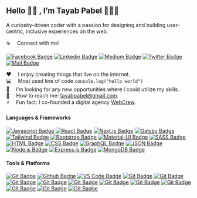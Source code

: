 ## Hello 👋🏻 , I’m Tayab Pabel 👨🏻‍💻

A curiosity-driven coder with a passion for designing and building user-centric, inclusive experiences on the web.

:coffee: &emsp;Connect with me!

[![Facebook Badge](https://img.shields.io/badge/Facebook-1877F2?style=for-the-badge&logo=facebook&logoColor=white)](https://www.facebook.com/TayabPabel/) [![Linkedin Badge](https://img.shields.io/badge/LinkedIn-0077B5?style=for-the-badge&logo=linkedin&logoColor=white)](https://www.linkedin.com/in/tayabpabel/) [![Medium Badge](https://img.shields.io/badge/Medium-12100E?style=for-the-badge&logo=medium&logoColor=white)](https://medium.com/@tayab-pabel) [![Twitter Badge](https://img.shields.io/badge/Twitter-1DA1F2?style=for-the-badge&logo=twitter&logoColor=white)](https://twitter.com/tayabpabel) [![Mail Badge](https://img.shields.io/badge/Gmail-D14836?style=for-the-badge&logo=gmail&logoColor=white)](mailto:tayabpabel@gmail.com)

:hearts: &emsp;I enjoy creating things that live on the internet.<br/>
:computer: &emsp;Most used line of code `console.log("hello world")` <br/>
🤔 &emsp;I’m looking for any new opportunities where I could utilize my skills.<br/>
:e-mail: &emsp;How to reach me: tayabpabel@gmail.com.<br/>
⚡ &emsp;Fun fact: I co-founded a digital agency <a href="https://webcrewbd.com/" target="_blank">WebCrew</a>.

#### Languages & Frameworks
[![Javascript Badge](https://img.shields.io/badge/JavaScript-F0DB4F?style=for-the-badge&logo=javascript&logoColor=black)](#) 
[![React Badge](https://img.shields.io/badge/-React-61DBFB?style=for-the-badge&logo=react&logoColor=black)](#)
[![Next.js Badge](https://img.shields.io/badge/next.js-000000?style=for-the-badge&logo=nextdotjs&logoColor=white)](#) 
[![Gatsby Badge](https://img.shields.io/badge/gatsby-663399?style=for-the-badge&logo=nextdotjs&logoColor=white)](#) 
[![Tailwind Badge](https://img.shields.io/badge/Tailwind%20CSS-29A5E9?style=for-the-badge&logo=tailwindcss&logoColor=white)](#)
[![Bootstrap Badge](https://img.shields.io/badge/Bootstrap-7510F7?style=for-the-badge&logo=bootstrap&logoColor=white)](#)
[![Material-UI Badge](https://img.shields.io/badge/Material%20UI-007FFF?style=for-the-badge&logo=mui&logoColor=white)](#)
[![SASS Badge](https://img.shields.io/badge/Sass-CC6699?style=for-the-badge&logo=sass&logoColor=white)](#) 
[![HTML Badge](https://img.shields.io/badge/HTML5-E34F26?style=for-the-badge&logo=html5&logoColor=white)](#) 
[![CSS Badge](https://img.shields.io/badge/CSS3-1572B6?style=for-the-badge&logo=css3&logoColor=white)](#) 
[![GraphQL Badge](https://img.shields.io/badge/GraphQl-E10098?style=for-the-badge&logo=graphql&logoColor=white)](#)
[![JSON Badge](https://img.shields.io/badge/json-5E5C5C?style=for-the-badge&logo=json&logoColor=white)](#)
[![Node.js Badge](https://img.shields.io/badge/Node.js-339933?style=for-the-badge&logo=nodedotjs&logoColor=white)](#)
[![Express.js Badge](https://img.shields.io/badge/Express.js-000000?style=for-the-badge&logo=express&logoColor=white)](#)
[![MongoDB Badge](https://img.shields.io/badge/MongoDB-4EA94B?style=for-the-badge&logo=mongodb&logoColor=white)](#)

#### Tools & Platforms
[![Git Badge](https://img.shields.io/badge/alacritty-F46D01?style=for-the-badge&logo=alacritty&logoColor=white)](#) 
[![Github Badge](https://img.shields.io/badge/GitHub-100000?style=for-the-badge&logo=github&logoColor=white)](#) 
[![VS Code Badge](https://img.shields.io/badge/VS_Code-0078D4?style=for-the-badge&logo=visual%20studio%20code&logoColor=white)](#) 
[![Git Badge](https://img.shields.io/badge/alacritty-F46D01?style=for-the-badge&logo=alacritty&logoColor=white)](#) 
[![Git Badge](https://img.shields.io/badge/alacritty-F46D01?style=for-the-badge&logo=alacritty&logoColor=white)](#) 
[![Git Badge](https://img.shields.io/badge/alacritty-F46D01?style=for-the-badge&logo=alacritty&logoColor=white)](#) 
[![Git Badge](https://img.shields.io/badge/alacritty-F46D01?style=for-the-badge&logo=alacritty&logoColor=white)](#) 
[![Git Badge](https://img.shields.io/badge/alacritty-F46D01?style=for-the-badge&logo=alacritty&logoColor=white)](#) 
[![Git Badge](https://img.shields.io/badge/alacritty-F46D01?style=for-the-badge&logo=alacritty&logoColor=white)](#) 
[![Git Badge](https://img.shields.io/badge/alacritty-F46D01?style=for-the-badge&logo=alacritty&logoColor=white)](#) 
[![Git Badge](https://img.shields.io/badge/alacritty-F46D01?style=for-the-badge&logo=alacritty&logoColor=white)](#) 
[![Git Badge](https://img.shields.io/badge/alacritty-F46D01?style=for-the-badge&logo=alacritty&logoColor=white)](#) 
[![Git Badge](https://img.shields.io/badge/alacritty-F46D01?style=for-the-badge&logo=alacritty&logoColor=white)](#) 
[![Git Badge](https://img.shields.io/badge/alacritty-F46D01?style=for-the-badge&logo=alacritty&logoColor=white)](#) 
